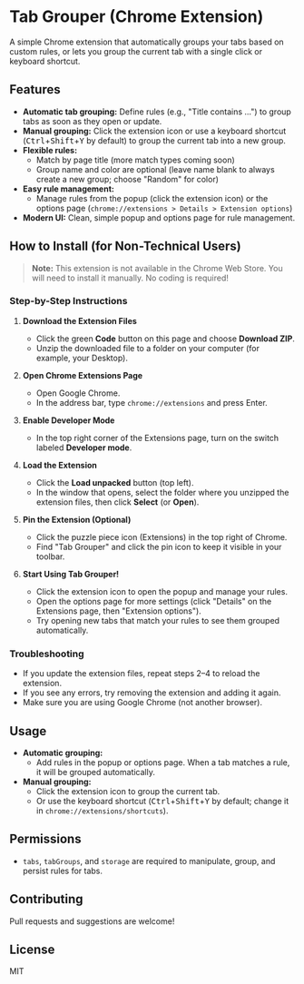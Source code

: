 # Tab Grouper (Chrome Extension)

A simple Chrome extension that automatically groups your tabs based on custom rules, or lets you group the current tab with a single click or keyboard shortcut.

## Features
- **Automatic tab grouping:** Define rules (e.g., "Title contains ...") to group tabs as soon as they open or update.
- **Manual grouping:** Click the extension icon or use a keyboard shortcut (<kbd>Ctrl</kbd>+<kbd>Shift</kbd>+<kbd>Y</kbd> by default) to group the current tab into a new group.
- **Flexible rules:**
  - Match by page title (more match types coming soon)
  - Group name and color are optional (leave name blank to always create a new group; choose "Random" for color)
- **Easy rule management:**
  - Manage rules from the popup (click the extension icon) or the options page (`chrome://extensions > Details > Extension options`)
- **Modern UI:** Clean, simple popup and options page for rule management.

## How to Install (for Non-Technical Users)

> **Note:** This extension is not available in the Chrome Web Store. You will need to install it manually. No coding is required!

### Step-by-Step Instructions

1. **Download the Extension Files**
   - Click the green **Code** button on this page and choose **Download ZIP**.
   - Unzip the downloaded file to a folder on your computer (for example, your Desktop).

2. **Open Chrome Extensions Page**
   - Open Google Chrome.
   - In the address bar, type `chrome://extensions` and press Enter.

3. **Enable Developer Mode**
   - In the top right corner of the Extensions page, turn on the switch labeled **Developer mode**.

4. **Load the Extension**
   - Click the **Load unpacked** button (top left).
   - In the window that opens, select the folder where you unzipped the extension files, then click **Select** (or **Open**).

5. **Pin the Extension (Optional)**
   - Click the puzzle piece icon (Extensions) in the top right of Chrome.
   - Find "Tab Grouper" and click the pin icon to keep it visible in your toolbar.

6. **Start Using Tab Grouper!**
   - Click the extension icon to open the popup and manage your rules.
   - Open the options page for more settings (click "Details" on the Extensions page, then "Extension options").
   - Try opening new tabs that match your rules to see them grouped automatically.

### Troubleshooting
- If you update the extension files, repeat steps 2–4 to reload the extension.
- If you see any errors, try removing the extension and adding it again.
- Make sure you are using Google Chrome (not another browser).

## Usage
- **Automatic grouping:**
  - Add rules in the popup or options page. When a tab matches a rule, it will be grouped automatically.
- **Manual grouping:**
  - Click the extension icon to group the current tab.
  - Or use the keyboard shortcut (<kbd>Ctrl</kbd>+<kbd>Shift</kbd>+<kbd>Y</kbd> by default; change it in `chrome://extensions/shortcuts`).

## Permissions
- `tabs`, `tabGroups`, and `storage` are required to manipulate, group, and persist rules for tabs.

## Contributing
Pull requests and suggestions are welcome!

## License
MIT 